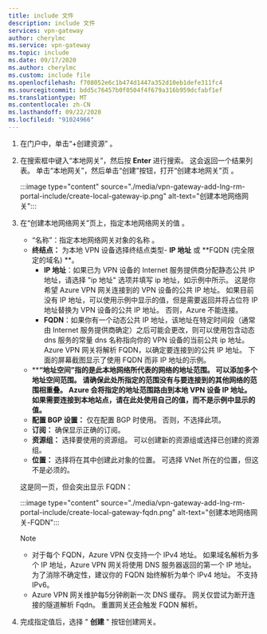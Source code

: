 ```yaml
---
title: include 文件
description: include 文件
services: vpn-gateway
author: cherylmc
ms.service: vpn-gateway
ms.topic: include
ms.date: 09/17/2020
ms.author: cherylmc
ms.custom: include file
ms.openlocfilehash: f708052e6c1b474d1447a352d10eb1defe311fc4
ms.sourcegitcommit: bdd5c76457b0f0504f4f679a316b959dcfabf1ef
ms.translationtype: MT
ms.contentlocale: zh-CN
ms.lasthandoff: 09/22/2020
ms.locfileid: "91024966"
---
```

1. 在门户中，单击“+创建资源”  。
2. 在搜索框中键入“本地网关”，然后按 **Enter** 进行搜索。 这会返回一个结果列表。 单击“本地网关”，然后单击“创建”按钮，打开“创建本地网关”页    。

   :::image type="content" source="./media/vpn-gateway-add-lng-rm-portal-include/create-local-gateway-ip.png" alt-text="创建本地网络网关":::

3. 在“创建本地网络网关”页上，指定本地网络网关的值  。

   - “名称”：指定本地网络网关对象的名称  。
   - **终结点：** 为本地 VPN 设备选择终结点类型- **IP 地址** 或 **FQDN (完全限定的域名) **。
      - **IP 地址**：如果已为 VPN 设备的 Internet 服务提供商分配静态公共 IP 地址，请选择 "ip 地址" 选项并填写 ip 地址，如示例中所示。 这是你希望 Azure VPN 网关连接到的 VPN 设备的公共 IP 地址。 如果目前没有 IP 地址，可以使用示例中显示的值，但是需要返回并将占位符 IP 地址替换为 VPN 设备的公共 IP 地址。 否则，Azure 不能连接。
      - **FQDN**：如果你有一个动态公共 IP 地址，该地址在特定时间段（通常由 Internet 服务提供商确定）之后可能会更改，则可以使用包含动态 dns 服务的常量 dns 名称指向你的 VPN 设备的当前公共 ip 地址。 Azure VPN 网关将解析 FQDN，以确定要连接到的公共 IP 地址。 下面的屏幕截图显示了使用 FQDN 而非 IP 地址的示例。
   - ****“地址空间”指的是此本地网络所代表的网络的地址范围。 可以添加多个地址空间范围。 请确保此处所指定的范围没有与要连接到的其他网络的范围相重叠。 Azure 会将指定的地址范围路由到本地 VPN 设备 IP 地址。 如果需要连接到本地站点，请在此处使用自己的值，而不是示例中显示的值。**
   - **配置 BGP 设置：** 仅在配置 BGP 时使用。 否则，不选择此项。
   - **订阅：** 确保显示正确的订阅。
   - **资源组：** 选择要使用的资源组。 可以创建新的资源组或选择已创建的资源组。
   - **位置：** 选择将在其中创建此对象的位置。 可选择 VNet 所在的位置，但这不是必须的。

    这是同一页，但会突出显示 FQDN：
   
   :::image type="content" source="./media/vpn-gateway-add-lng-rm-portal-include/create-local-gateway-fqdn.png" alt-text="创建本地网络网关-FQDN":::
   
   > [!NOTE]
   >
   > * 对于每个 FQDN，Azure VPN 仅支持一个 IPv4 地址。 如果域名解析为多个 IP 地址，Azure VPN 网关将使用 DNS 服务器返回的第一个 IP 地址。 为了消除不确定性，建议你的 FQDN 始终解析为单个 IPv4 地址。 不支持 IPv6。
   > * Azure VPN 网关维护每5分钟刷新一次 DNS 缓存。 网关仅尝试为断开连接的隧道解析 Fqdn。 重置网关还会触发 FQDN 解析。
   >

4. 完成指定值后，选择 " **创建** " 按钮创建网关。
